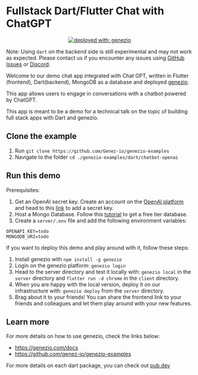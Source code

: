 # Fullstack Dart/Flutter Chat with ChatGPT

<div align="center">

[![deployed with: genezio](https://img.shields.io/badge/deployed_with-genezio-6742c1.svg?labelColor=62C353&style=flat)](https://github.com/genez-io/genezio)

</div>

Note: Using `dart` on the backend side is still experimental and may not work as expected.
Please contact us if you encounter any issues using [GitHub Issues](https://github.com/Genez-io/genezio/issues) or [Discord](https://discord.com/invite/uc9H5YKjXv).

Welcome to our demo chat app integrated with Chat GPT, written in Flutter (frontend), Dart(backend), MongoDB as a database and deployed [genezio](https://genezio.com).

This app allows users to engage in conversations with a chatbot powered by ChatGPT.

This app is meant to be a demo for a technical talk on the topic of building full stack apps with Dart and genezio.

## Clone the example
1. Run `git clone https://github.com/Genez-io/genezio-examples`
2. Navigate to the folder `cd ./genezio-examples/dart/chatbot-openai`

## Run this demo

Prerequisites:
1. Get an OpenAI secret key. Create an account on the [OpenAI platform](https://platform.openai.com/) and head to this [link](https://platform.openai.com/account/api-keys) to add a secret key.
2. Host a Mongo Database. Follow this [tutorial](https://www.mongodb.com/basics/mongodb-atlas-tutorial) to get a free tier database.
3. Create a `server/.env` file and add the following environment variables:
```env
OPENAPI_KEY=todo
MONGODB_URI=todo
```

If you want to deploy this demo and play around with it, follow these steps:

1. Install genezio with `npm install -g genezio`
2. Login on the genezio platform: `genezio login`
4. Head to the server directory and test it locally with: `genezio local` in the `server` directory and `flutter run -d chrome` in the `client` directory.
5. When you are happy with the local version, deploy it on our infrastructure with: `genezio deploy` from the `server` directory.
6. Brag about it to your friends! You can share the frontend link to your friends and colleagues and let them play around with your new features.

## Learn more

For more details on how to use genezio, check the links below:

- https://genezio.com/docs
- https://github.com/genez-io/genezio-examples

For more details on each dart package, you can check out [pub.dev](https://pub.dev)
